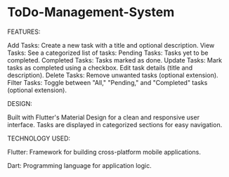 # ToDo-Management-System

FEATURES:

Add Tasks: Create a new task with a title and optional description.
View Tasks: See a categorized list of tasks:
Pending Tasks: Tasks yet to be completed.
Completed Tasks: Tasks marked as done.
Update Tasks:
Mark tasks as completed using a checkbox.
Edit task details (title and description).
Delete Tasks: Remove unwanted tasks (optional extension).
Filter Tasks: Toggle between "All," "Pending," and "Completed" tasks (optional extension).

DESIGN:

Built with Flutter's Material Design for a clean and responsive user interface.
Tasks are displayed in categorized sections for easy navigation.

TECHNOLOGY USED:

Flutter: Framework for building cross-platform mobile applications.

Dart: Programming language for application logic.

